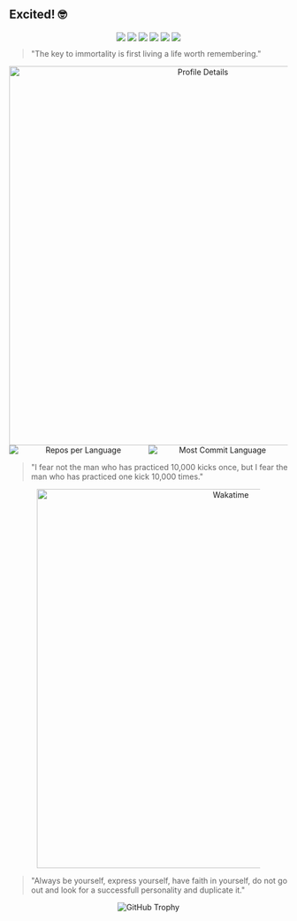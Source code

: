 ## Excited! 🤓

<!--
**liu246542/liu246542** is a ✨ _special_ ✨ repository because its `README.md` (this file) appears on your GitHub profile.

Here are some ideas to get you started:

- 🔭 I’m currently working on ...
- 🌱 I’m currently learning ...
- 👯 I’m looking to collaborate on ...
- 🤔 I’m looking for help with ...
- 💬 Ask me about ...
- 📫 How to reach me: ...
- 😄 Pronouns: ...
- ⚡ Fun fact: ...
-->

<p align="center">
    <img align="center" src="https://komarev.com/ghpvc/?username=liu246542"/>
    <img align="center" src="https://img.shields.io/github/stars/liu246542?style=flat&label=Total%20Stars"/>
    <img align="center" src="https://img.shields.io/github/followers/liu246542?style=flat&label=Followers"/>
    <a href="https://github.com/liu246542?tab=repositories"><img align="center" src="https://img.shields.io/badge/GitHub-Repositories-blue?style=flat&labelColor=gray"/></a>
    <a href="https://nerdliu.cyou"><img align="center" src="https://img.shields.io/badge/Blog-Hexo-blue?style=flat&labelColor=gray"/></a>
    <a href="https://fishing.nerdliu.cyou/#/game/fliu"><img align="center" src="https://img.shields.io/badge/Game-Memories-blue?style=flat&labelColor=gray"/></a>
</p>

> "The key to immortality is first living a life worth remembering."

<div align="center">
    <img src="https://github-profile-summary-cards.vercel.app/api/cards/profile-details?username=liu246542&theme=vue" alt="Profile Details" style="max-width: 100%; width: 685px;">
</div>

<div align="center" style="display: flex; justify-content: center; max-width: 600px; margin: 0 auto;">
    <img src="http://github-profile-summary-cards.vercel.app/api/cards/repos-per-language?username=liu246542&theme=vue" alt="Repos per Language" style="flex: 1; max-width: 50%;">
    <img src="http://github-profile-summary-cards.vercel.app/api/cards/most-commit-language?username=liu246542&theme=vue" alt="Most Commit Language" style="flex: 1; max-width: 50%;">
</div>

> "I fear not the man who has practiced 10,000 kicks once, but I fear the man who has practiced one kick 10,000 times."

<div align="center">
    <img src="https://wakatime.com/share/@576d3a82-af8c-4297-941c-f2bb44432de8/68885c2b-6dab-4a7b-94eb-b71439a0a9d5.svg" alt="Wakatime" style="max-width: 80%; width: 685px;">
</div>

> "Always be yourself, express yourself, have faith in yourself, do not go out and look for a successfull personality and duplicate it."

<div align="center">
    <img src="https://github-profile-trophy.vercel.app/?username=liu246542&column=5&theme=gruvbox&no-frame=true&no-bg=false&margin-w=4" alt="GitHub Trophy">
</div>
